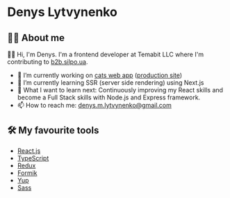 # Denys Lytvynenko

## 👨‍💻 About me

🙋‍♂️ Hi, I'm Denys. I'm a frontend developer at Temabit LLC where I'm contributing to [b2b.silpo.ua](https://b2b.silpo.ua/).

-   🔭 I’m currently working on [cats web app](https://github.com/Denys-Lytvynenko/cats-app) ([production site](https://denys-lytvynenko.github.io/cats-app/))
-   🌱 I’m currently learning SSR (server side rendering) using Next.js
-   🤔 What I want to learn next: Continuously improving my React skills and become a Full Stack skills with Node.js and Express framework.
-   📫 How to reach me: <a href="mailto:denys.m.lytvynenko@gmail.com">denys.m.lytvynenko@gmail.com</a>

## 🛠️ My favourite tools

-   [React.js](https://react.dev/)
-   [TypeScript](https://www.typescriptlang.org/)
-   [Redux](https://redux.js.org/)
-   [Formik](https://formik.org/)
-   [Yup](https://www.npmjs.com/package/yup)
-   [Sass](https://sass-lang.com/)
